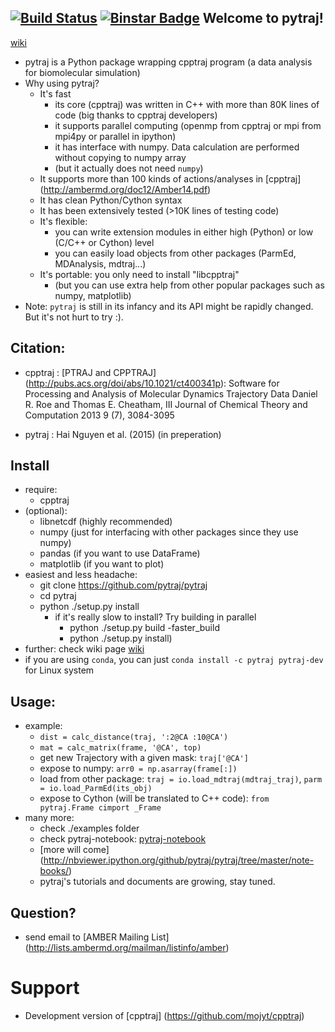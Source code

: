 [![Build Status](https://travis-ci.org/hainm/pytraj.svg?branch=master)](https://travis-ci.org/hainm/pytraj)
[![Binstar Badge](https://binstar.org/pytraj/pytraj-dev/badges/version.svg)](https://binstar.org/pytraj/pytraj-dev/)
Welcome to pytraj!
-------------------
[wiki](http://www.github.com/pytraj/pytraj/wiki)

- pytraj is a Python package wrapping cpptraj program (a data analysis for biomolecular simulation)
- Why using pytraj?
    * It's fast
        * its core (cpptraj) was written in C++ with more than 80K lines of code (big thanks to cpptraj developers)
        * it supports parallel computing (openmp from cpptraj or mpi from mpi4py or parallel in ipython)
        * it has interface with numpy. Data calculation are performed without copying to numpy array
        * (but it actually does not need `numpy`)
    * It supports more than 100 kinds of actions/analyses in [cpptraj] (http://ambermd.org/doc12/Amber14.pdf)
    * It has clean Python/Cython syntax
    * It has been extensively tested (>10K lines of testing code)
    * It's flexible: 
        * you can write extension modules in either high (Python) or low (C/C++ or Cython) level
        * you can easily load objects from other packages (ParmEd, MDAnalysis, mdtraj...)
    * It's portable: you only need to install "libcpptraj"
        * (but you can use extra help from other popular packages such as numpy, matplotlib)
- Note: `pytraj` is still in its infancy and its API might be rapidly changed. But it's not hurt to try :).

Citation:
-----------------
- cpptraj : [PTRAJ and CPPTRAJ] (http://pubs.acs.org/doi/abs/10.1021/ct400341p): Software for Processing and Analysis of Molecular Dynamics Trajectory Data
Daniel R. Roe and Thomas E. Cheatham, III
Journal of Chemical Theory and Computation 2013 9 (7), 3084-3095 

- pytraj : Hai Nguyen et al. (2015) (in preperation)

Install
-------
- require:
    - cpptraj
- (optional):
    - libnetcdf (highly recommended)
    - numpy (just for interfacing with other packages since they use numpy)
    - pandas (if you want to use DataFrame) 
    - matplotlib (if you want to plot)
- easiest and less headache:
    * git clone https://github.com/pytraj/pytraj
    * cd pytraj
    * python ./setup.py install
        * if it's really slow to install? Try building in parallel
            * python ./setup.py build -faster_build
            * python ./setup.py install)
- further: check wiki page [wiki](http://www.github.com/pytraj/pytraj/wiki)
- if you are using `conda`, you can just `conda install -c pytraj pytraj-dev` for Linux system

Usage: 
-----
- example: 
    * `dist = calc_distance(traj, ':2@CA :10@CA')`
    * `mat = calc_matrix(frame, '@CA', top)`
    * get new Trajectory with a given mask: `traj['@CA']`
    * expose to numpy: `arr0 = np.asarray(frame[:])` 
    * load from other package: `traj = io.load_mdtraj(mdtraj_traj)`, `parm = io.load_ParmEd(its_obj)`
    * expose to Cython (will be translated to C++ code): `from pytraj.Frame cimport _Frame`
- many more:
    * check ./examples folder
    * check pytraj-notebook: [pytraj-notebook](http://nbviewer.ipython.org/github/pytraj/pytraj/blob/master/note-books/pytraj_overview.ipynb)
    * [more will come] (http://nbviewer.ipython.org/github/pytraj/pytraj/tree/master/note-books/)
    * pytraj's tutorials and documents are growing, stay tuned.

Question?
--------
* send email to [AMBER Mailing List] (http://lists.ambermd.org/mailman/listinfo/amber)

Support
====================
* Development version of [cpptraj] (https://github.com/mojyt/cpptraj)
